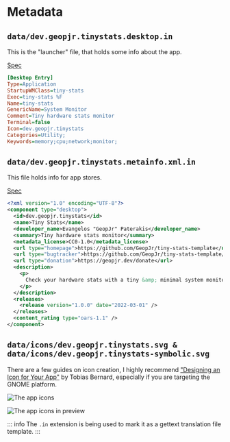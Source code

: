 # Metadata

## `data/dev.geopjr.tinystats.desktop.in`

This is the "launcher" file, that holds some info about the app.

[Spec](https://specifications.freedesktop.org/desktop-entry-spec/latest/)

```ini
[Desktop Entry]
Type=Application
StartupWMClass=tiny-stats
Exec=tiny-stats %F
Name=tiny-stats
GenericName=System Monitor
Comment=Tiny hardware stats monitor
Terminal=false
Icon=dev.geopjr.tinystats
Categories=Utility;
Keywords=memory;cpu;network;monitor;
```

## `data/dev.geopjr.tinystats.metainfo.xml.in`

This file holds info for app stores.

[Spec](https://freedesktop.org/software/appstream/docs/chap-AppStream-About.html)

```xml
<?xml version="1.0" encoding="UTF-8"?>
<component type="desktop">
  <id>dev.geopjr.tinystats</id>
  <name>Tiny Stats</name>
  <developer_name>Evangelos "GeopJr" Paterakis</developer_name>
  <summary>Tiny hardware stats monitor</summary>
  <metadata_license>CC0-1.0</metadata_license>
  <url type="homepage">https://github.com/GeopJr/tiny-stats-template</url>
  <url type="bugtracker">https://github.com/GeopJr/tiny-stats-template/issues</url>
  <url type="donation">https://geopjr.dev/donate</url>
  <description>
    <p>
      Check your hardware stats with a tiny &amp; minimal system monitor!
    </p>
  </description>
  <releases>
    <release version="1.0.0" date="2022-03-01" />
  </releases>
  <content_rating type="oars-1.1" />
</component>
```

## `data/icons/dev.geopjr.tinystats.svg & data/icons/dev.geopjr.tinystats-symbolic.svg`

There are a few guides on icon creation, I highly recommend ["Designing an Icon for Your App"](https://blogs.gnome.org/tbernard/2019/12/30/designing-an-icon-for-your-app/) by Tobias Bernard, especially if you are targeting the GNOME platform.

![The app icons](/assets/en/metadata-0.png)

![The app icons in preview](/assets/en/metadata-1.png)

::: info
The `.in` extension is being used to mark it as a gettext translation file template.
:::
